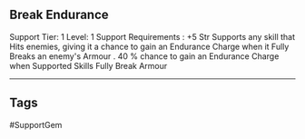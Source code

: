 ## Break Endurance
Support
Tier: 1
Level: 1
Support Requirements : +5 Str
Supports any skill that Hits enemies, giving it a chance to gain an Endurance Charge when it Fully Breaks an enemy's Armour .
40 % chance to gain an Endurance Charge when Supported Skills Fully Break Armour

---
## Tags
#SupportGem
